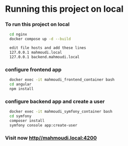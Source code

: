 
# Running this project on local

### To run this project on local

```bash
  cd nginx
  docker compose up -d --build
```
```bash
  edit file hosts and add these lines
  127.0.0.1 mahmoudi.local
  127.0.0.1 backend.mahmoudi.local
```

### configure frontend app
```bash
  docker exec -it mahmoudi_frontend_container bash
  cd angular
  npm install
```

### configure backend app and create a user
```bash
  docker exec -it mahmoudi_symfony_container bash
  cd symfony
  composer install
  symfony console app:create-user
```

### Visit now [http//mahmoudi.local:4200](http//mahmoudi.local:4200)
